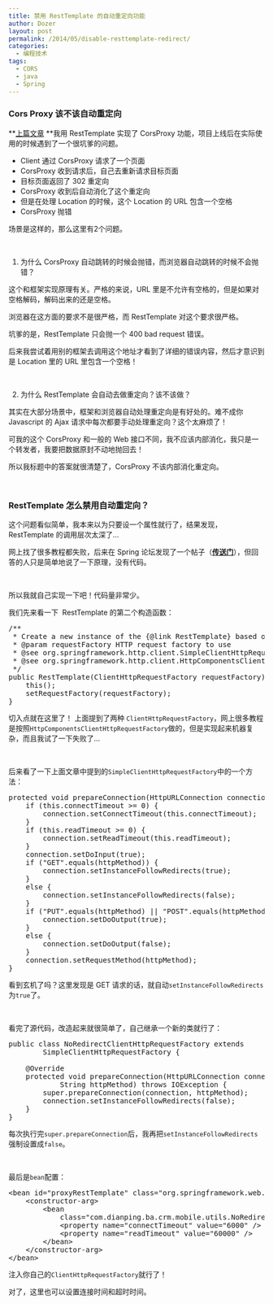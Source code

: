 ```yaml
---
title: 禁用 RestTemplate 的自动重定向功能
author: Dozer
layout: post
permalink: /2014/05/disable-resttemplate-redirect/
categories:
  - 编程技术
tags:
  - CORS
  - java
  - Spring
---
```

### Cors Proxy 该不该自动重定向

**<a title="利用 Spring MVC 和 RestTemplate 实现 CorsProxy" href="/2014/03/use-spring-mvc-and-resttemplate-impl-corsproxy/" target="_blank">上篇文章</a> **我用 RestTemplate 实现了 CorsProxy 功能，项目上线后在实际使用的时候遇到了一个很坑爹的问题。

*   Client 通过 CorsProxy 请求了一个页面
*   CorsProxy 收到请求后，自己去重新请求目标页面
*   目标页面返回了 302 重定向
*   CorsProxy 收到后自动消化了这个重定向
*   但是在处理 Location 的时候，这个 Location 的 URL 包含一个空格
*   CorsProxy 抛错

场景是这样的，那么这里有2个问题。

<!--more-->

&nbsp;

1) 为什么 CorsProxy 自动跳转的时候会抛错，而浏览器自动跳转的时候不会抛错？

这个和框架实现原理有关。严格的来说，URL 里是不允许有空格的，但是如果对空格解码，解码出来的还是空格。

浏览器在这方面的要求不是很严格，而 RestTemplate 对这个要求很严格。

坑爹的是，RestTemplate 只会抛一个 400 bad request 错误。

后来我尝试着用别的框架去调用这个地址才看到了详细的错误内容，然后才意识到是 Location 里的 URL 里包含一个空格！

&nbsp;

2) 为什么 RestTemplate 会自动去做重定向？该不该做？

其实在大部分场景中，框架和浏览器自动处理重定向是有好处的。难不成你 Javascript 的 Ajax 请求中每次都要手动处理重定向？这个太麻烦了！

可我的这个 CorsProxy 和一般的 Web 接口不同，我不应该内部消化，我只是一个转发者，我要把数据原封不动地抛回去！

所以我标题中的答案就很清楚了，CorsProxy 不该内部消化重定向。

&nbsp;

### RestTemplate 怎么禁用自动重定向？

这个问题看似简单，我本来以为只要设一个属性就行了，结果发现，RestTemplate 的调用层次太深了…

网上找了很多教程都失败，后来在 Spring 论坛发现了一个帖子（<a href="http://forum.spring.io/forum/spring-projects/web/99054-disabling-followredirect-in-resttemplate" target="_blank"><strong>传送门</strong></a>），但回答的人只是简单地说了一下原理，没有代码。

&nbsp;

所以我就自己实现一下吧！代码量非常少。

我们先来看一下  RestTemplate 的第二个构造函数：

<pre class="lang:java decode:true">/**
 * Create a new instance of the {@link RestTemplate} based on the given {@link ClientHttpRequestFactory}.
 * @param requestFactory HTTP request factory to use
 * @see org.springframework.http.client.SimpleClientHttpRequestFactory
 * @see org.springframework.http.client.HttpComponentsClientHttpRequestFactory
 */
public RestTemplate(ClientHttpRequestFactory requestFactory) {
	this();
	setRequestFactory(requestFactory);
}</pre>

切入点就在这里了！ 上面提到了两种 `ClientHttpRequestFactory`，网上很多教程是按照`HttpComponentsClientHttpRequestFactory`做的，但是实现起来机器复杂，而且我试了一下失败了…

&nbsp;

后来看了一下上面文章中提到的`SimpleClientHttpRequestFactory`中的一个方法：

<pre class="lang:java decode:true">protected void prepareConnection(HttpURLConnection connection, String httpMethod) throws IOException {
	if (this.connectTimeout &gt;= 0) {
		connection.setConnectTimeout(this.connectTimeout);
	}
	if (this.readTimeout &gt;= 0) {
		connection.setReadTimeout(this.readTimeout);
	}
	connection.setDoInput(true);
	if ("GET".equals(httpMethod)) {
		connection.setInstanceFollowRedirects(true);
	}
	else {
		connection.setInstanceFollowRedirects(false);
	}
	if ("PUT".equals(httpMethod) || "POST".equals(httpMethod) || "PATCH".equals(httpMethod)) {
		connection.setDoOutput(true);
	}
	else {
		connection.setDoOutput(false);
	}
	connection.setRequestMethod(httpMethod);
}</pre>

看到玄机了吗？这里发现是 GET 请求的话，就自动`setInstanceFollowRedirects`为`true`了。

&nbsp;

看完了源代码，改造起来就很简单了，自己继承一个新的类就行了：

<pre class="lang:java decode:true">public class NoRedirectClientHttpRequestFactory extends
		SimpleClientHttpRequestFactory {

	@Override
	protected void prepareConnection(HttpURLConnection connection,
			String httpMethod) throws IOException {
		super.prepareConnection(connection, httpMethod);
		connection.setInstanceFollowRedirects(false);
	}
}</pre>

每次执行完`super.prepareConnection`后，我再把`setInstanceFollowRedirects`强制设置成`false`。

&nbsp;

最后是`bean`配置：

<pre class="lang:xhtml decode:true">&lt;bean id="proxyRestTemplate" class="org.springframework.web.client.RestTemplate"&gt;
	&lt;constructor-arg&gt;
		&lt;bean
			class="com.dianping.ba.crm.mobile.utils.NoRedirectClientHttpRequestFactory"&gt;
			&lt;property name="connectTimeout" value="6000" /&gt;
			&lt;property name="readTimeout" value="60000" /&gt;
		&lt;/bean&gt;
	&lt;/constructor-arg&gt;
&lt;/bean&gt;</pre>

注入你自己的`ClientHttpRequestFactory`就行了！

对了，这里也可以设置连接时间和超时时间。
